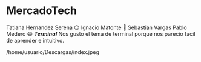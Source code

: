 # MercadoTech
Tatiana Hernandez Serena :wink:
Ignacio Matonte :hugs:
Sebastian Vargas
Pablo Medero :smile:
***Terminal***
Nos gusto el tema de terminal porque nos parecio facil de aprender e intuitivo.

/home/usuario/Descargas/index.jpeg
